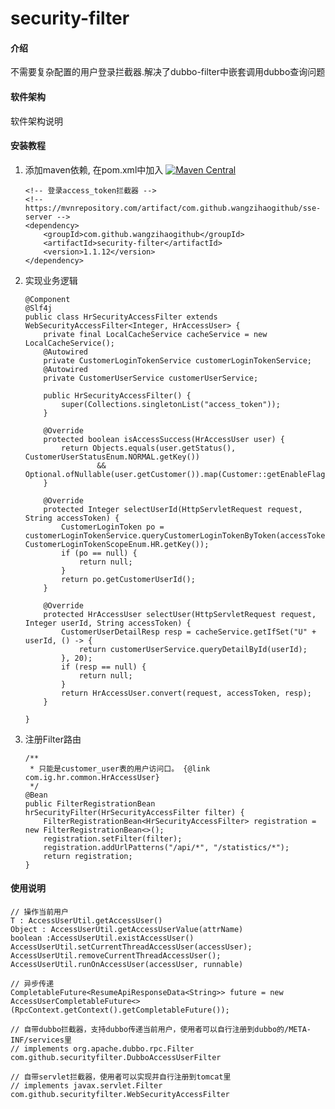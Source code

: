 # security-filter

#### 介绍
不需要复杂配置的用户登录拦截器.解决了dubbo-filter中嵌套调用dubbo查询问题


#### 软件架构
软件架构说明


#### 安装教程

1.  添加maven依赖, 在pom.xml中加入 [![Maven Central](https://maven-badges.herokuapp.com/maven-central/com.github.wangzihaogithub/security-filter/badge.svg)](https://search.maven.org/search?q=g:com.github.wangzihaogithub%20AND%20a:security-filter)


        <!-- 登录access_token拦截器 -->
        <!-- https://mvnrepository.com/artifact/com.github.wangzihaogithub/sse-server -->
        <dependency>
            <groupId>com.github.wangzihaogithub</groupId>
            <artifactId>security-filter</artifactId>
            <version>1.1.12</version>
        </dependency>
        
2.  实现业务逻辑


        @Component
        @Slf4j
        public class HrSecurityAccessFilter extends WebSecurityAccessFilter<Integer, HrAccessUser> {
            private final LocalCacheService cacheService = new LocalCacheService();
            @Autowired
            private CustomerLoginTokenService customerLoginTokenService;
            @Autowired
            private CustomerUserService customerUserService;
        
            public HrSecurityAccessFilter() {
                super(Collections.singletonList("access_token"));
            }
        
            @Override
            protected boolean isAccessSuccess(HrAccessUser user) {
                return Objects.equals(user.getStatus(), CustomerUserStatusEnum.NORMAL.getKey())
                        && Optional.ofNullable(user.getCustomer()).map(Customer::getEnableFlag).orElse(true);
            }
        
            @Override
            protected Integer selectUserId(HttpServletRequest request, String accessToken) {
                CustomerLoginToken po = customerLoginTokenService.queryCustomerLoginTokenByToken(accessToken, CustomerLoginTokenScopeEnum.HR.getKey());
                if (po == null) {
                    return null;
                }
                return po.getCustomerUserId();
            }
        
            @Override
            protected HrAccessUser selectUser(HttpServletRequest request, Integer userId, String accessToken) {
                CustomerUserDetailResp resp = cacheService.getIfSet("U" + userId, () -> {
                    return customerUserService.queryDetailById(userId);
                }, 20);
                if (resp == null) {
                    return null;
                }
                return HrAccessUser.convert(request, accessToken, resp);
            }
        
        }
        
        
3.  注册Filter路由


        /**
         * 只能是customer_user表的用户访问口。 {@link com.ig.hr.common.HrAccessUser}
         */
        @Bean
        public FilterRegistrationBean hrSecurityFilter(HrSecurityAccessFilter filter) {
            FilterRegistrationBean<HrSecurityAccessFilter> registration = new FilterRegistrationBean<>();
            registration.setFilter(filter);
            registration.addUrlPatterns("/api/*", "/statistics/*");
            return registration;
        }


#### 使用说明

    // 操作当前用户
    T : AccessUserUtil.getAccessUser()
    Object : AccessUserUtil.getAccessUserValue(attrName)
    boolean :AccessUserUtil.existAccessUser()
    AccessUserUtil.setCurrentThreadAccessUser(accessUser);
    AccessUserUtil.removeCurrentThreadAccessUser();
    AccessUserUtil.runOnAccessUser(accessUser, runnable)
    
    // 异步传递
    CompletableFuture<ResumeApiResponseData<String>> future = new AccessUserCompletableFuture<>(RpcContext.getContext().getCompletableFuture());

    // 自带dubbo拦截器，支持dubbo传递当前用户，使用者可以自行注册到dubbo的/META-INF/services里
    // implements org.apache.dubbo.rpc.Filter 
    com.github.securityfilter.DubboAccessUserFilter 

    // 自带servlet拦截器，使用者可以实现并自行注册到tomcat里
    // implements javax.servlet.Filter
    com.github.securityfilter.WebSecurityAccessFilter